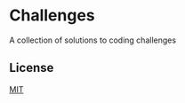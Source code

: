 # Challenges

A collection of solutions to coding challenges


## License
[MIT](https://choosealicense.com/licenses/mit/)
